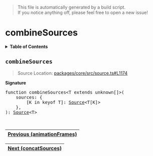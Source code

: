 > This file is automatically generated by a build script.<br>If you notice anything off, please feel free to open a new issue!

# combineSources

<details><summary><b>Table of Contents</b></summary>

1. [<code>combineSources</code>](#combineSources)</details>

## <a name="combineSources"></a><code>combineSources</code>

> Source Location: [packages\/core\/src\/source.ts#L1174](..\/..\/packages\/core\/src\/source.ts#L1174)

<b>Signature</b>

<pre>function combineSources&lt;T extends unknown[]&gt;(<br>    sources: {<br>        [K in keyof T]: <a href="00-Source.md#Source-Interface">Source</a>&lt;T[K]&gt;<br>    },<br>): <a href="00-Source.md#Source-Interface">Source</a>&lt;T&gt;</pre><br>

| [Previous \(animationFrames\)](07-animationFrames.md#readme) |
| --- |

<div align="right">

| [Next \(concatSources\)](09-concatSources.md#readme) |
| --- |
</div>

